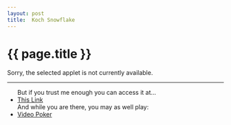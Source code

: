 ```yaml
---
layout: post
title:  Koch Snowflake
---
```


{{ page.title }}
================


Sorry, the selected applet is not currently available.

---

<ul>
But if you trust me enough you can access it at... 
<li><a href="http://cim.saddleback.edu/~dshaffer4/Koch.html">This Link</a></li>
And while you are there, you may as well play:
<li><a href="http://cim.saddleback.edu/~dshaffer4/vp.html">Video Poker</a></li>
</ul>
